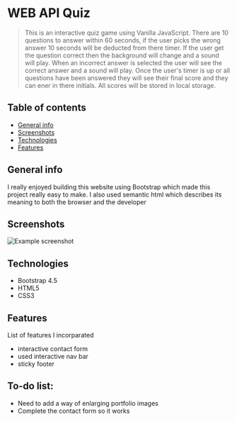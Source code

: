 # WEB API Quiz

> This is an interactive quiz game using Vanilla JavaScript.
There are 10 questions to answer within 60 seconds, if the user picks the wrong answer 10 seconds will be deducted from there timer. If the user get the question correct then the background will change and a sound will play. When an incorrect answer is selected the user will see the correct answer and a sound will play. Once the user's timer is up or all questions have been answered they will see their final score and they can ener in there initials. All scores will be stored in local storage.

## Table of contents
* [General info](#general-info)
* [Screenshots](#screenshots)
* [Technologies](#technologies)
* [Features](#features)


## General info
I really enjoyed building this website using Bootstrap which made this project really easy to make. I also used semantic html which describes its meaning to both the browser and the developer

## Screenshots
![Example screenshot](assets/newDemo.gif)

## Technologies
* Bootstrap 4.5
* HTML5
* CSS3

## Features
List of features I incorparated
* interactive contact form
* used interactive nav bar
* sticky footer

## To-do list:
* Need to add a way of enlarging portfolio images
* Complete the contact form so it works


